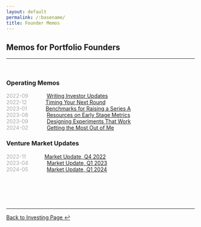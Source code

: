 ```yaml
---
layout: default
permalink: /:basename/
title: Founder Memos
---
```


## Memos for Portfolio Founders

----

<br/>

### Operating Memos

<span style="color:#A9A9A9;">2022-09</span> &emsp;&emsp;&emsp; [Writing Investor Updates](/writing-investor-updates)   
<span style="color:#A9A9A9;">2022-12</span> &emsp;&emsp;&emsp; [Timing Your Next Round](/timing-your-next-round)  
<span style="color:#A9A9A9;">2023-01</span> &emsp;&emsp;&emsp; [Benchmarks for Raising a Series A](/series-a-benchmarks)  
<span style="color:#A9A9A9;">2023-08</span> &emsp;&emsp;&emsp; [Resources on Early Stage Metrics](/metrics)   
<span style="color:#A9A9A9;">2023-09</span> &emsp;&emsp;&emsp; [Designing Experiments That Work](https://pivotal.substack.com/p/the-worst-outcome-is-a-mediocre-success)   
<span style="color:#A9A9A9;">2024-02</span> &emsp;&emsp;&emsp; [Getting the Most Out of Me](/user-manual)   

### Venture Market Updates

<span style="color:#A9A9A9;">2022-11</span> &emsp;&emsp;&emsp; [Market Update, Q4 2022](/market-update-2022-q4)  
<span style="color:#A9A9A9;">2023-04</span> &emsp;&emsp;&emsp; [Market Update, Q1 2023](/market-update-2023-q1)  
<span style="color:#A9A9A9;">2024-05</span> &emsp;&emsp;&emsp; [Market Update, Q1 2024](/market-update-2024-q1)  

<!--
Investor updates

Finding the right investor
Should you raise venture capital?
Headcount is a vanity metric
The iron law of pricing
Sales comp model
Cash and runway model
Levelling up as a founder
first marketing hire
first sales hire
progressive derisking (patents etc)
-->


<br/>
<br/>
<br/>
<br/>

----

[Back to Investing Page ↩](/investing)

<br/>
<br/>
<br/>
